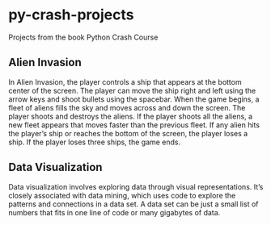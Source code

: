 # py-crash-projects
Projects from the book Python Crash Course

## Alien Invasion
In Alien Invasion, the player controls a ship that appears at the bottom center of the screen. The player can move the ship right and left using the arrow keys and shoot bullets using the spacebar. When the game begins, a fleet of aliens fills the sky and moves across and down the screen. The player shoots and destroys the aliens. If the player shoots all the aliens, a new fleet appears that moves faster than the previous fleet. If any alien hits the player’s ship or reaches the bottom of the screen, the player loses a ship. If the player loses three ships, the game ends.

## Data Visualization
Data visualization involves exploring data through visual representations. It’s closely associated with data mining, which uses code to explore the patterns and connections in a data set. A data set can be just a small list of numbers that fits in one line of code or many gigabytes of data.
